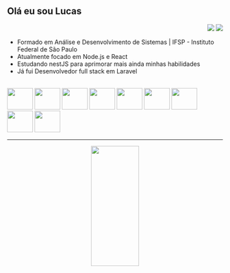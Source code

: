## Olá eu sou Lucas
<div align="right">
  <a href = "mailto:lucasmartinsde@gmail.com"><img src="https://img.shields.io/badge/-Gmail-%23333?style=for-the-badge&logo=gmail&logoColor=white" target="_blank"></a>
  <a href="https://www.linkedin.com/in/lucas-martins-4a4b55190/" target="_blank"><img src="https://img.shields.io/badge/-LinkedIn-%230077B5?style=for-the-badge&logo=linkedin&logoColor=white" target="_blank"></a>
</div>

- Formado em Análise e Desenvolvimento de Sistemas | IFSP - Instituto Federal de São Paulo
- Atualmente focado em Node.js e React
- Estudando nestJS para aprimorar mais ainda minhas habilidades
- Já fui Desenvolvedor full stack em Laravel

<div align="left" style="display: inline_block" >
  <br>
  
  <img height="50" width="60" src="https://cdn.jsdelivr.net/gh/devicons/devicon@latest/icons/typescript/typescript-original.svg" />  
  <img height="50" width="60" src="https://cdn.jsdelivr.net/gh/devicons/devicon@latest/icons/react/react-original-wordmark.svg" />  
  <img height="50" width="60" src="https://cdn.jsdelivr.net/gh/devicons/devicon@latest/icons/mysql/mysql-original-wordmark.svg" />          
  <img height="50" width="60" src="https://cdn.jsdelivr.net/gh/devicons/devicon@latest/icons/git/git-plain-wordmark.svg" />
  <img height="50" width="60" src="https://cdn.jsdelivr.net/gh/devicons/devicon@latest/icons/github/github-original-wordmark.svg" />  
  <img height="50" width="60" src="https://cdn.jsdelivr.net/gh/devicons/devicon@latest/icons/laravel/laravel-original-wordmark.svg" />
  <img height="50" width="60" src="https://cdn.jsdelivr.net/gh/devicons/devicon@latest/icons/lumen/lumen-original.svg" />  
  <img height="50" width="60" src="https://cdn.jsdelivr.net/gh/devicons/devicon@latest/icons/bootstrap/bootstrap-original-wordmark.svg" />
  <img height="50" width="60" src="https://cdn.jsdelivr.net/gh/devicons/devicon@latest/icons/vuejs/vuejs-original-wordmark.svg" />
          
          
          
</div>

<hr>

<div align="center">
  <a href="https://github.com/htmlucas">
  <img width="47%" height="280em" src="https://github-readme-stats.vercel.app/api/top-langs/?username=htmlucas&hide_progress=true&theme=dark"/>
  </a>
</div>
 
 


